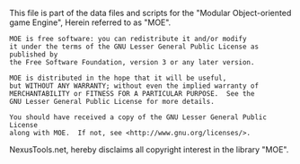 This file is part of the data files and scripts for the "Modular Object-oriented game Engine",
Herein referred to as "MOE".

    MOE is free software: you can redistribute it and/or modify
    it under the terms of the GNU Lesser General Public License as published by
    the Free Software Foundation, version 3 or any later version.

    MOE is distributed in the hope that it will be useful,
    but WITHOUT ANY WARRANTY; without even the implied warranty of
    MERCHANTABILITY or FITNESS FOR A PARTICULAR PURPOSE.  See the
    GNU Lesser General Public License for more details.

    You should have received a copy of the GNU Lesser General Public License
    along with MOE.  If not, see <http://www.gnu.org/licenses/>.
    
NexusTools.net, hereby disclaims all copyright interest in the library "MOE".
